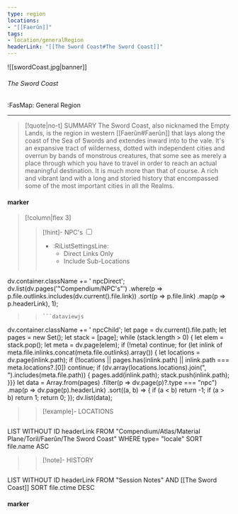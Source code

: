 ```yaml
---
type: region
locations:
- "[[Faerûn]]"
tags:
- location/generalRegion
headerLink: "[[The Sword Coast#The Sword Coast]]"
---
```


![[swordCoast.jpg|banner]]
###### The Sword Coast
<span class="sub2">:FasMap: General Region</span>
___

> [!quote|no-t] SUMMARY
>The Sword Coast, also nicknamed the Empty Lands, is the region in western [[Faerûn#Faerûn]] that lays along the coast of the Sea of Swords and extendes inward into to the vale. It's an expansive tract of wilderness, dotted with independent cities and overrun by bands of monstrous creatures, that some see as merely a place through which you have to travel in order to reach an actual meaningful destination. It is much more than that of course. A rich and vibrant land with a long and storied history that encompassed some of the most important cities in all the Realms.

#### marker
> [!column|flex 3]
> > [!hint]-  NPC's
> > <input type="checkbox" id="npc"/><ul class="sortMenu"><li class="sortIcon">:RiListSettingsLine:<ul class="dropdown npcedit"><li><label for="npc" class="directLabel active">Direct Links Only</label></li><li><label for="npc" class="childLabel">Include Sub-Locations</label></li></ul></li></ul>
> >```dataviewjs
dv.container.className += ' npcDirect';
dv.list(dv.pages('"Compendium/NPC\'s"')
 .where(p => p.file.outlinks.includes(dv.current().file.link))
.sort(p => p.file.link)
.map(p => p.headerLink), 1);
>>```
>>```dataviewjs
dv.container.className += ' npcChild';
let page = dv.current().file.path;
let pages = new Set();
let stack = [page];
while (stack.length > 0) {
let elem = stack.pop();
let meta = dv.page(elem);
if (!meta) continue;
for (let inlink of meta.file.inlinks.concat(meta.file.outlinks).array()) {
let locations = dv.page(inlink.path);
if (!locations || pages.has(inlink.path) || inlink.path === meta.locations?.[0]) continue;
 if (dv.array(locations.locations).join(", ").includes(meta.file.path)) {
 pages.add(inlink.path);
 stack.push(inlink.path);
}}}
let data = Array.from(pages)
.filter(p => dv.page(p)?.type === "npc")
.map(p => dv.page(p).headerLink)
.sort((a, b) => {
if (a < b) return -1;
if (a > b) return 1;
return 0;
});
dv.list(data);
> 
>> [!example]- LOCATIONS
>>```dataview
LIST WITHOUT ID headerLink
FROM "Compendium/Atlas/Material Plane/Toril/Faerûn/The Sword Coast"
WHERE type= "locale"
SORT file.name ASC
>
>> [!note]- HISTORY
>>```dataview
LIST WITHOUT ID headerLink
FROM "Session Notes" AND [[The Sword Coast]]
SORT file.ctime DESC
#### marker